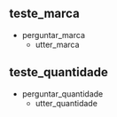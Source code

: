 ## teste_marca
* perguntar_marca
    - utter_marca

## teste_quantidade
* perguntar_quantidade
    - utter_quantidade

